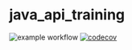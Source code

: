 # java_api_training
![example workflow](https://github.com/JenniferTravail/java_api_training/actions/workflows/build.yml/badge.svg)
[![codecov](https://codecov.io/gh/JenniferTravail/java_api_training/branch/main/graph/badge.svg?token=JEGFWDNQwc)](https://codecov.io/gh/JenniferTravail/java_api_training)
